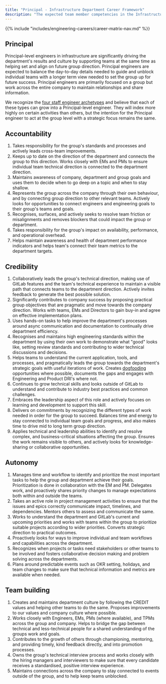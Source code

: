 ```yaml
---
title: "Principal - Infrastructure Department Career Framework"
description: "The expected team member competencies in the Infrastructure department at GitLab for the Principal job level."
---
```


{{% include "includes/engineering-careers/career-matrix-nav.md" %}}

## Principal 

Principal-level engineers in infrastructure are significantly driving the department's results and culture by supporting teams at the same time as helping set and align on future group direction.  Principal engineers are expected to balance the day-to-day details needed to guide and unblock individual teams with a longer term view needed to set the group up for future success. Principal engineers are primarily focused on a group but work across the entire company to maintain relationships and share information. 

We recognize the [four staff engineer archetypes](https://staffeng.com/guides/staff-archetypes/) and believe that each of these types can grow into a Principal-level engineer. They will index more highly on certain activities than others, but the intention for the Principal engineer to act at the group level with a strategic focus remains the same. 

## Accountability

1. Takes responsibility for the group's standards and processes and actively leads cross-team improvements.
1. Keeps up to date on the direction of the department and connects the group to this direction. Works closely with EMs and PMs to ensure individual team technical direction is connected to the department direction. 
1. Maintains awareness of company, department and group goals and uses them to decide when to go deep on a topic and when to stay shallow.
1. Represents the group across the company through their own behaviour, and by connecting group direction to other relevant teams. Actively looks for opportunities to connect engineers and engineering goals to their group's teams and goals. 
1. Recognises, surfaces, and actively seeks to resolve team friction or misalignments and removes blockers that could impact the group or department. 
1. Takes responsibility for the group's impact on availability, performance, and operational overhead. 
1. Helps maintain awareness and health of department performance indicators and helps team's connect their team metrics to the department targets.

## Credibility

1. Collaboratively leads the group's technical direction, making use of GitLab features and the team's technical experience to maintain a visible path that connects teams to the department direction. Actively invites feedback to generate the best possible solution.
1. Significantly contributes to company success by proposing practical group objectives that are pragmatic and move towards the company direction. Works with teams, EMs and Directors to gain buy-in and agree on effective implementation plans. 
1. Uses hands-on tasks to help improve the department's processes around async communication and documentation to continually drive department efficiency. 
1. Recognises and maintains high engineering standards within the department by using their own work to demonstrate what "good" looks like, setting review standards and contributing to wider technical discussions and decisions. 
1. Helps teams to understand the current application, tools, and processes, and pragmatically leads the group towards the department's strategic goals with useful iterations of work. Creates [dogfooding](/handbook/values/#dogfooding) opportunities where possible, documents the gaps and engages with Engineering and Product DRI's where not. 
1. Continues to grow technical skills and looks outside of GitLab to understand and contribute to industry best practices and common challenges. 
1. Embraces the leadership aspect of this role and actively focuses on learning and development to support this skill. 
1. Delivers on commitments by recognizing the different types of work needed in order for the group to succeed. Balances time and energy to stay connected to individual team goals and progress, and also makes time to drive mid to long term group direction.
1. Applies technical and leadership abilities to identify and resolve complex, and business-critical situations affecting the group. Ensures the work remains visible to others, and actively looks for knowledge-sharing or collaborative opportunities.

## Autonomy

1. Manages time and workflow to identify and prioritize the most important tasks to help the group and department achieve their goals. Prioritization is done in collaboration with the EM and PM. Delegates work, and proactively shares priority changes to manage expectations both within and outside the teams. 
1. Takes an active role in project management activities to ensure that the issues and epics correctly communicate impact, timelines, and dependencies. Mentors others to assess and communicate the same. 
1. Works to understand the department and GitLab's current and upcoming priorities and works with teams within the group to prioritize suitable projects according to wider priorities. Converts strategic direction to practical outcomes. 
1. Proactively looks for ways to improve individual and team workflows and capabilities across the department. 
1. Recognizes when projects or tasks need stakeholders or other teams to be involved and fosters collaborative decision making and problem solving across the departments.
1. Plans around predictable events such as OKR setting, holidays, and team changes to make sure that technical information and metrics are available when needed.

## Team building

1. Creates and maintains department culture by following the CREDIT values and helping other teams to do the same. Proposes improvements to our values and company culture where possible. 
1. Works closely with Engineers, EMs, PMs (where available), and TPMs across the group and company. Helps to bridge the gap between technical and less-technical people for a shared understanding of the groups work and goals. 
1. Contributes to the growth of others through championing, mentoring, and providing timely, kind feedback directly, and into promotion processes.
1. Owns the group's technical interview process and works closely with the hiring managers and interviewers to make sure that every candidate receives a standardised, positive interview experience. 
1. Maintains connections across the company to stay connected to events outside of the group, and to help keep teams unblocked.

